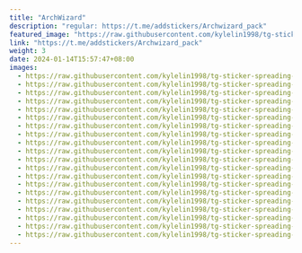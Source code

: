 ```yaml
---
title: "ArchWizard"
description: "regular: https://t.me/addstickers/Archwizard_pack"
featured_image: "https://raw.githubusercontent.com/kylelin1998/tg-sticker-spreading-worldwide-images/main/img/02a6c977-da26-4e2d-9997-f0a89a7d29db.jpg"
link: "https://t.me/addstickers/Archwizard_pack"
weight: 3
date: 2024-01-14T15:57:47+08:00
images:
  - https://raw.githubusercontent.com/kylelin1998/tg-sticker-spreading-worldwide-images/main/img/02a6c977-da26-4e2d-9997-f0a89a7d29db.jpg
  - https://raw.githubusercontent.com/kylelin1998/tg-sticker-spreading-worldwide-images/main/img/ec27490a-9611-4cd7-9edb-33ebb3537eed.jpg
  - https://raw.githubusercontent.com/kylelin1998/tg-sticker-spreading-worldwide-images/main/img/c202724a-4778-43ec-b86d-f55f9bea947a.jpg
  - https://raw.githubusercontent.com/kylelin1998/tg-sticker-spreading-worldwide-images/main/img/2c95c1c8-c5f1-411d-889a-64ac1931e854.jpg
  - https://raw.githubusercontent.com/kylelin1998/tg-sticker-spreading-worldwide-images/main/img/583c8780-cd86-44b4-9176-37c824422f4b.jpg
  - https://raw.githubusercontent.com/kylelin1998/tg-sticker-spreading-worldwide-images/main/img/ce186ec7-c615-48b1-957d-35f92db3dbde.jpg
  - https://raw.githubusercontent.com/kylelin1998/tg-sticker-spreading-worldwide-images/main/img/6181014b-40af-499b-b705-9d2509ba842e.jpg
  - https://raw.githubusercontent.com/kylelin1998/tg-sticker-spreading-worldwide-images/main/img/532ca08f-03f9-4240-a104-96b2a57c19e7.jpg
  - https://raw.githubusercontent.com/kylelin1998/tg-sticker-spreading-worldwide-images/main/img/01d525b4-b86b-4f23-b566-df29f92479a8.jpg
  - https://raw.githubusercontent.com/kylelin1998/tg-sticker-spreading-worldwide-images/main/img/f783899b-87b0-4bd5-8b1e-58d94a1cc962.jpg
  - https://raw.githubusercontent.com/kylelin1998/tg-sticker-spreading-worldwide-images/main/img/ab43cc73-3915-4da3-b4dc-fffcdbe17380.jpg
  - https://raw.githubusercontent.com/kylelin1998/tg-sticker-spreading-worldwide-images/main/img/46fd9623-f3e0-4547-a2ab-083214029404.jpg
  - https://raw.githubusercontent.com/kylelin1998/tg-sticker-spreading-worldwide-images/main/img/64e4de42-d664-4124-87a4-4841fc87c528.jpg
  - https://raw.githubusercontent.com/kylelin1998/tg-sticker-spreading-worldwide-images/main/img/7d83157d-ef0a-421e-8b6e-9cebaa452293.jpg
  - https://raw.githubusercontent.com/kylelin1998/tg-sticker-spreading-worldwide-images/main/img/58a6c8d2-38fe-4d2b-8df8-9b12acb81759.jpg
  - https://raw.githubusercontent.com/kylelin1998/tg-sticker-spreading-worldwide-images/main/img/0ce39300-537f-44b7-8e8b-5d7cf92992e3.jpg
  - https://raw.githubusercontent.com/kylelin1998/tg-sticker-spreading-worldwide-images/main/img/f30ad63e-5fbc-4513-a458-fd7ad6a82b44.jpg
  - https://raw.githubusercontent.com/kylelin1998/tg-sticker-spreading-worldwide-images/main/img/0c3df50e-f6f6-4b90-b777-8f8486d7cac7.jpg
  - https://raw.githubusercontent.com/kylelin1998/tg-sticker-spreading-worldwide-images/main/img/eb6f375b-569f-45c0-b084-b72a0c2794ea.jpg
  - https://raw.githubusercontent.com/kylelin1998/tg-sticker-spreading-worldwide-images/main/img/c01b2d1d-a4eb-4068-b2ea-d953f18e8e86.jpg
---
```

